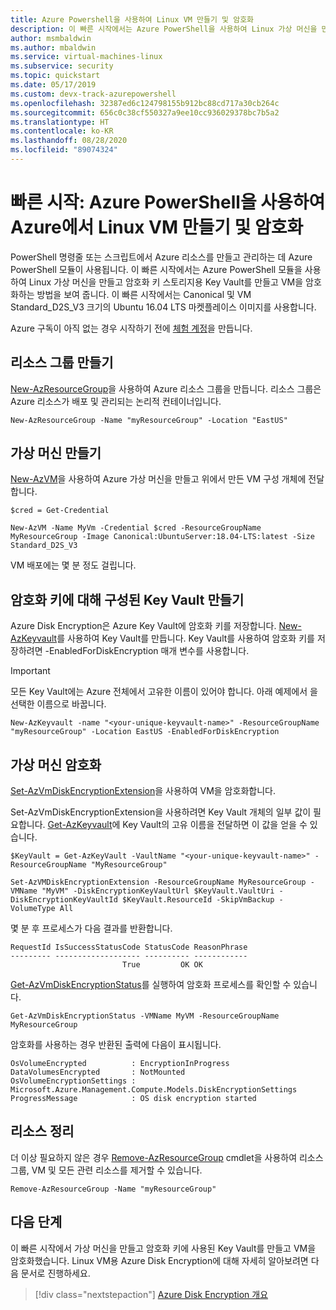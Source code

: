 ```yaml
---
title: Azure Powershell을 사용하여 Linux VM 만들기 및 암호화
description: 이 빠른 시작에서는 Azure PowerShell을 사용하여 Linux 가상 머신을 만들고 암호화하는 방법을 배웁니다.
author: msmbaldwin
ms.author: mbaldwin
ms.service: virtual-machines-linux
ms.subservice: security
ms.topic: quickstart
ms.date: 05/17/2019
ms.custom: devx-track-azurepowershell
ms.openlocfilehash: 32387ed6c124798155b912bc88cd717a30cb264c
ms.sourcegitcommit: 656c0c38cf550327a9ee10cc936029378bc7b5a2
ms.translationtype: HT
ms.contentlocale: ko-KR
ms.lasthandoff: 08/28/2020
ms.locfileid: "89074324"
---
```

# <a name="quickstart-create-and-encrypt-a-linux-vm-in-azure-with-azure-powershell"></a>빠른 시작: Azure PowerShell을 사용하여 Azure에서 Linux VM 만들기 및 암호화

PowerShell 명령줄 또는 스크립트에서 Azure 리소스를 만들고 관리하는 데 Azure PowerShell 모듈이 사용됩니다. 이 빠른 시작에서는 Azure PowerShell 모듈을 사용하여 Linux 가상 머신을 만들고 암호화 키 스토리지용 Key Vault를 만들고 VM을 암호화하는 방법을 보여 줍니다. 이 빠른 시작에서는 Canonical 및 VM Standard_D2S_V3 크기의 Ubuntu 16.04 LTS 마켓플레이스 이미지를 사용합니다. 

Azure 구독이 아직 없는 경우 시작하기 전에 [체험 계정](https://azure.microsoft.com/free/?WT.mc_id=A261C142F)을 만듭니다.

## <a name="create-a-resource-group"></a>리소스 그룹 만들기

[New-AzResourceGroup](/powershell/module/az.resources/new-azresourcegroup)을 사용하여 Azure 리소스 그룹을 만듭니다. 리소스 그룹은 Azure 리소스가 배포 및 관리되는 논리적 컨테이너입니다.

```azurepowershell-interactive
New-AzResourceGroup -Name "myResourceGroup" -Location "EastUS"
```

## <a name="create-a-virtual-machine"></a>가상 머신 만들기

[New-AzVM](/powershell/module/az.compute/new-azvm)을 사용하여 Azure 가상 머신을 만들고 위에서 만든 VM 구성 개체에 전달합니다.

```powershell-interactive
$cred = Get-Credential

New-AzVM -Name MyVm -Credential $cred -ResourceGroupName MyResourceGroup -Image Canonical:UbuntuServer:18.04-LTS:latest -Size Standard_D2S_V3
```

VM 배포에는 몇 분 정도 걸립니다. 

## <a name="create-a-key-vault-configured-for-encryption-keys"></a>암호화 키에 대해 구성된 Key Vault 만들기

Azure Disk Encryption은 Azure Key Vault에 암호화 키를 저장합니다. [New-AzKeyvault](/powershell/module/az.keyvault/new-azkeyvault)를 사용하여 Key Vault를 만듭니다. Key Vault를 사용하여 암호화 키를 저장하려면 -EnabledForDiskEncryption 매개 변수를 사용합니다.

> [!Important]
> 모든 Key Vault에는 Azure 전체에서 고유한 이름이 있어야 합니다. 아래 예제에서 <your-unique-keyvault-name>을 선택한 이름으로 바꿉니다.

```azurepowershell-interactive
New-AzKeyvault -name "<your-unique-keyvault-name>" -ResourceGroupName "myResourceGroup" -Location EastUS -EnabledForDiskEncryption
```

## <a name="encrypt-the-virtual-machine"></a>가상 머신 암호화

[Set-AzVmDiskEncryptionExtension](/powershell/module/az.compute/set-azvmdiskencryptionextension)을 사용하여 VM을 암호화합니다. 

Set-AzVmDiskEncryptionExtension을 사용하려면 Key Vault 개체의 일부 값이 필요합니다. [Get-AzKeyvault](/powershell/module/az.keyvault/get-azkeyvault)에 Key Vault의 고유 이름을 전달하면 이 값을 얻을 수 있습니다.

```azurepowershell-interactive
$KeyVault = Get-AzKeyVault -VaultName "<your-unique-keyvault-name>" -ResourceGroupName "MyResourceGroup"

Set-AzVMDiskEncryptionExtension -ResourceGroupName MyResourceGroup -VMName "MyVM" -DiskEncryptionKeyVaultUrl $KeyVault.VaultUri -DiskEncryptionKeyVaultId $KeyVault.ResourceId -SkipVmBackup -VolumeType All
```

몇 분 후 프로세스가 다음 결과를 반환합니다.

```
RequestId IsSuccessStatusCode StatusCode ReasonPhrase
--------- ------------------- ---------- ------------
                         True         OK OK
```

[Get-AzVmDiskEncryptionStatus](/powershell/module/az.compute/Get-AzVMDiskEncryptionStatus)를 실행하여 암호화 프로세스를 확인할 수 있습니다.

```azurepowershell-interactive
Get-AzVmDiskEncryptionStatus -VMName MyVM -ResourceGroupName MyResourceGroup
```

암호화를 사용하는 경우 반환된 출력에 다음이 표시됩니다.

```
OsVolumeEncrypted          : EncryptionInProgress
DataVolumesEncrypted       : NotMounted
OsVolumeEncryptionSettings : Microsoft.Azure.Management.Compute.Models.DiskEncryptionSettings
ProgressMessage            : OS disk encryption started
```

## <a name="clean-up-resources"></a>리소스 정리

더 이상 필요하지 않은 경우 [Remove-AzResourceGroup](/powershell/module/az.resources/remove-azresourcegroup) cmdlet을 사용하여 리소스 그룹, VM 및 모든 관련 리소스를 제거할 수 있습니다.

```azurepowershell-interactive
Remove-AzResourceGroup -Name "myResourceGroup"
```

## <a name="next-steps"></a>다음 단계

이 빠른 시작에서 가상 머신을 만들고 암호화 키에 사용된 Key Vault를 만들고 VM을 암호화했습니다.  Linux VM용 Azure Disk Encryption에 대해 자세히 알아보려면 다음 문서로 진행하세요.

> [!div class="nextstepaction"]
> [Azure Disk Encryption 개요](disk-encryption-overview.md)
